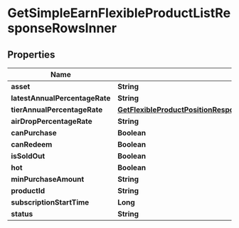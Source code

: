 

# GetSimpleEarnFlexibleProductListResponseRowsInner


## Properties

| Name | Type | Description | Notes |
|------------ | ------------- | ------------- | -------------|
|**asset** | **String** |  |  [optional] |
|**latestAnnualPercentageRate** | **String** |  |  [optional] |
|**tierAnnualPercentageRate** | [**GetFlexibleProductPositionResponseRowsInnerTierAnnualPercentageRate**](GetFlexibleProductPositionResponseRowsInnerTierAnnualPercentageRate.md) |  |  [optional] |
|**airDropPercentageRate** | **String** |  |  [optional] |
|**canPurchase** | **Boolean** |  |  [optional] |
|**canRedeem** | **Boolean** |  |  [optional] |
|**isSoldOut** | **Boolean** |  |  [optional] |
|**hot** | **Boolean** |  |  [optional] |
|**minPurchaseAmount** | **String** |  |  [optional] |
|**productId** | **String** |  |  [optional] |
|**subscriptionStartTime** | **Long** |  |  [optional] |
|**status** | **String** |  |  [optional] |



